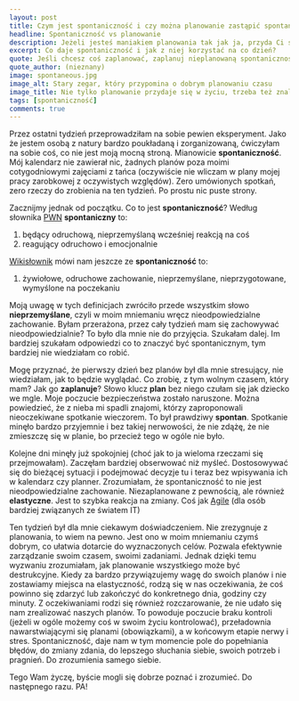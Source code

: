 ```yaml
---
layout: post
title: Czym jest spontaniczność i czy można planowanie zastąpić spontanicznością?
headline: Spontaniczność vs planowanie
description: Jeżeli jesteś maniakiem planowania tak jak ja, przyda Ci się odrobina innej perspektywy. Co można wynieść z tygodnia spontaniczności? Sprawdź sama!
excerpt: Co daje spontaniczność i jak z niej korzystać na co dzień?
quote: Jeśli chcesz coś zaplanować, zaplanuj nieplanowaną spontaniczność.
quote_author: (nieznany)
image: spontaneous.jpg
image_alt: Stary zegar, który przypomina o dobrym planowaniu czasu
image_title: Nie tylko planowanie przydaje się w życiu, trzeba też znaleźć czas na odrobinę spontaniczności.
tags: [spontaniczność]
comments: true
---
```


Przez ostatni tydzień przeprowadziłam na sobie pewien eksperyment. Jako że jestem osobą z natury bardzo poukładaną i zorganizowaną, ćwiczyłam na sobie coś, co nie jest moją mocną stroną. Mianowicie **spontaniczność**. Mój kalendarz nie zawierał nic, żadnych planów poza moimi cotygodniowymi zajęciami z tańca (oczywiście nie wliczam w plany mojej pracy zarobkowej z oczywistych względów). Zero umówionych spotkań, zero rzeczy do zrobienia na ten tydzień. Po prostu nic puste strony.

<!--break-->

Zacznijmy jednak od początku. Co to jest **spontaniczność**? Według słownika [PWN](http://sjp.pwn.pl/slowniki/spontanicznie.html) **spontaniczny** to:

1. będący odruchową, nieprzemyślaną wcześniej reakcją na coś
2. reagujący odruchowo i emocjonalnie

[Wikisłownik](https://pl.wiktionary.org/wiki/spontaniczno%C5%9B%C4%87) mówi nam jeszcze ze **spontaniczność** to:

1. żywiołowe, odruchowe zachowanie, nieprzemyślane, nieprzygotowane, wymyślone na poczekaniu

Moją uwagę w tych definicjach zwróciło przede wszystkim słowo **nieprzemyślane**, czyli w moim mniemaniu wręcz nieodpowiedzialne zachowanie. Byłam przerażona, przez cały tydzień mam się zachowywać nieodpowiedzialnie? To było dla mnie nie do przyjęcia. Szukałam dalej. Im bardziej szukałam odpowiedzi co to znaczyć być spontanicznym, tym bardziej nie wiedziałam co robić.

Mogę przyznać, że pierwszy dzień bez planów był dla mnie stresujący, nie wiedziałam, jak to będzie wyglądać. Co zrobię, z tym wolnym czasem, który mam? Jak go **zaplanuje**? Słowo klucz **plan** bez niego czułam się jak dziecko we mgle. Moje poczucie bezpieczeństwa zostało naruszone. Można powiedzieć, że z nieba mi spadli znajomi, którzy zaproponowali nieoczekiwane spotkanie wieczorem. To był prawdziwy **spontan**. Spotkanie minęło bardzo przyjemnie i bez takiej nerwowości, że nie zdążę, że nie zmieszczę się w planie, bo przecież tego w ogóle nie było.

Kolejne dni minęły już spokojniej (choć jak to ja wieloma rzeczami się przejmowałam). Zaczęłam bardziej obserwować niż myśleć. Dostosowywać się do bieżącej sytuacji i podejmować decyzje tu i teraz bez wpisywania ich w kalendarz czy planner. Zrozumiałam, że spontaniczność to nie jest nieodpowiedzialne zachowanie. Niezaplanowane z pewnością, ale również **elastyczne**. Jest to szybka reakcja na zmiany. Coś jak [Agile](http://agilemanifesto.org/iso/pl/manifesto.html) (dla osób bardziej związanych ze światem IT)

Ten tydzień był dla mnie ciekawym doświadczeniem. Nie zrezygnuje z planowania, to wiem na pewno. Jest ono w moim mniemaniu czymś dobrym, co ułatwia dotarcie do wyznaczonych celów. Pozwala efektywnie zarządzanie swoim czasem, swoimi zadaniami. Jednak dzięki temu wyzwaniu zrozumiałam, jak planowanie wszystkiego może być destrukcyjne. Kiedy za bardzo przywiązujemy wagę do swoich planów i nie zostawiamy miejsca na elastyczność, rodzą się w nas oczekiwania, że coś powinno się zdarzyć lub zakończyć do konkretnego dnia, godziny czy minuty. Z oczekiwaniami rodzi się również rozczarowanie, że nie udało się nam zrealizować naszych planów. To powoduje poczucie braku kontroli (jeżeli w ogóle możemy coś w swoim życiu kontrolować), przeładownia nawarstwiającymi się planami (obowiązkami), a w końcowym etapie nerwy i stres. Spontaniczność, daje nam w tym momencie pole do popełniania błędów, do zmiany zdania, do lepszego słuchania siebie, swoich potrzeb i pragnień. Do zrozumienia samego siebie.

Tego Wam życzę, byście mogli się dobrze poznać i zrozumieć. Do następnego razu. PA!
